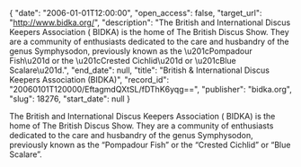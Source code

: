 {
  "date": "2006-01-01T12:00:00", 
  "open_access": false, 
  "target_url": "http://www.bidka.org/", 
  "description": "The British and International Discus Keepers Association ( BIDKA) is the home of The British Discus Show. They are a community of enthusiasts dedicated to the care and husbandry of the genus Symphysodon, previously known as the \u201cPompadour Fish\u201d or the \u201cCrested Cichlid\u201d or \u201cBlue Scalare\u201d.", 
  "end_date": null, 
  "title": "British & International Discus Keepers Association (BIDKA)", 
  "record_id": "20060101T120000/EftagmdQXtSL/fDThK6yqg==", 
  "publisher": "bidka.org", 
  "slug": 18276, 
  "start_date": null
}

The British and International Discus Keepers Association ( BIDKA) is the home of The British Discus Show. They are a community of enthusiasts dedicated to the care and husbandry of the genus Symphysodon, previously known as the “Pompadour Fish” or the “Crested Cichlid” or “Blue Scalare”.